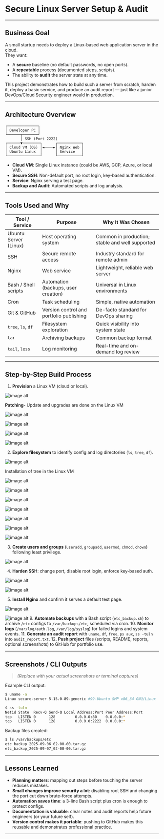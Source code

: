 
#  Secure Linux Server Setup & Audit

---

## Business Goal

A small startup needs to deploy a Linux-based web application server in the cloud.  
They want:

- A **secure** baseline (no default passwords, no open ports).
- A **repeatable** process (documented steps, scripts).
- The ability to **audit** the server state at any time.

This project demonstrates how to build such a server from scratch, harden it, deploy a basic service, and produce an audit report — just like a junior DevOps/Cloud Security engineer would in production.

---

##  Architecture Overview

```text
┌──────────────┐
│ Developer PC │
└──────┬───────┘
       │ SSH (Port 2222)
┌──────▼────────┐      ┌───────────┐
│ Cloud VM (OS) │◄────►│ Nginx Web │
│ Ubuntu Linux  │      │ Service   │
└───────────────┘      └───────────┘
````

* **Cloud VM**: Single Linux instance (could be AWS, GCP, Azure, or local VM).
* **Secure SSH**: Non-default port, no root login, key-based authentication.
* **Service**: Nginx serving a test page.
* **Backup and Audit**: Automated scripts and log analysis.

---

##  Tools Used and Why

| Tool / Service        | Purpose                                  | Why It Was Chosen                               |
| --------------------- | ---------------------------------------- | ----------------------------------------------- |
| Ubuntu Server (Linux) | Host operating system                    | Common in production; stable and well supported |
| SSH                   | Secure remote access                     | Industry standard for remote admin              |
| Nginx                 | Web service                              | Lightweight, reliable web server                |
| Bash / Shell scripts  | Automation (backups, user creation)      | Universal in Linux environments                 |
| Cron                  | Task scheduling                          | Simple, native automation                       |
| Git & GitHub          | Version control and portfolio publishing | De-facto standard for DevOps sharing            |
| `tree`, `ls`, `df`    | Filesystem exploration                   | Quick visibility into system state              |
| `tar`                 | Archiving backups                        | Common backup format                            |
| `tail`, `less`        | Log monitoring                           | Real-time and on-demand log review              |

---

##  Step-by-Step Build Process

1. **Provision** a Linux VM (cloud or local).

![image alt](https://github.com/GodwinChineduNedu/Secure-Linux-Server-Setup-Audit/blob/6912ce10810e381fea4def8ba94e44a931b9fa24/Screenshot%202025-09-06%20184735.png)

**Patching**- Update and upgrades are done on the Linux VM

![image alt](https://github.com/GodwinChineduNedu/Secure-Linux-Server-Setup-Audit/blob/3f56e6ce6a4b9c861f2f8ab1c32d5f70cb8b1a5b/Screenshot%202025-09-06%20184841.png)

![image alt](https://github.com/GodwinChineduNedu/Secure-Linux-Server-Setup-Audit/blob/56666c704cba992196411cb5e1b83393f28becd7/Screenshot%202025-09-06%20185126.png)

![image alt](https://github.com/GodwinChineduNedu/Secure-Linux-Server-Setup-Audit/blob/f87de789157b2161344abad54e98d56b08272097/Screenshot%202025-09-06%20185238.png)

![image alt](https://github.com/GodwinChineduNedu/Secure-Linux-Server-Setup-Audit/blob/6dfb652cc38762983f45421e0f0f4443f75edde3/Screenshot%202025-09-06%20185319.png)

2. **Explore filesystem** to identify config and log directories (`ls`, `tree`, `df`).

![image alt](https://github.com/GodwinChineduNedu/Secure-Linux-Server-Setup-Audit/blob/997159adafc606d236bc509bc5822286e380cf13/Screenshot%202025-09-06%20192959.png)

Installation of tree in the Linux VM

![image alt](https://github.com/GodwinChineduNedu/Secure-Linux-Server-Setup-Audit/blob/9193c62f751b443e2d771c589d89ec5ab3023be3/Screenshot%202025-09-06%20193243.png)

![image alt](https://github.com/GodwinChineduNedu/Secure-Linux-Server-Setup-Audit/blob/dd2e12679800e5af313707b9f80dc3bc67e2925b/Screenshot%202025-09-06%20195206.png)

![image alt](https://github.com/GodwinChineduNedu/Secure-Linux-Server-Setup-Audit/blob/598bc2f9902d1a91af90789f7697958b77869fb1/Screenshot%202025-09-06%20195235.png)

![image alt](https://github.com/GodwinChineduNedu/Secure-Linux-Server-Setup-Audit/blob/d9ded6a5825fdb83a11f030f89edb4b983997b65/Screenshot%202025-09-06%20195716.png)

![image alt](https://github.com/GodwinChineduNedu/Secure-Linux-Server-Setup-Audit/blob/18c2e292dcbb06a4dbf758394f69e40b5aa3ddab/Screenshot%202025-09-06%20195832.png)

![image alt](https://github.com/GodwinChineduNedu/Secure-Linux-Server-Setup-Audit/blob/c8776ad6a513181d9c2a13beb538a6e31cddd086/Screenshot%202025-09-06%20200132.png)

![image alt](https://github.com/GodwinChineduNedu/Secure-Linux-Server-Setup-Audit/blob/4e5069ba6dfa1bd52de58fe41f0a8bf34cff4028/Screenshot%202025-09-06%20200247.png)
   
3. **Create users and groups** (`useradd`, `groupadd`, `usermod`, `chmod`, `chown`) following least privilege.

![image alt](https://github.com/GodwinChineduNedu/Secure-Linux-Server-Setup-Audit/blob/093f70dc0158f86a2f236894b2fcc87464c2e540/Screenshot%202025-09-06%20201635.png)

4. **Harden SSH**: change port, disable root login, enforce key-based auth.

![image alt](https://github.com/GodwinChineduNedu/Secure-Linux-Server-Setup-Audit/blob/5bded1d4624e6aa5ec893d1b21eb7f3afd3dea79/Screenshot%202025-09-06%20202957.png)

![image alt](https://github.com/GodwinChineduNedu/Secure-Linux-Server-Setup-Audit/blob/142a44a4fbaaf93e9bf3ce9bc63d73cbdfce4f98/Screenshot%202025-09-06%20203224.png)

5. **Install Nginx** and confirm it serves a default test page.

![image alt](https://github.com/GodwinChineduNedu/Secure-Linux-Server-Setup-Audit/blob/e698dd4b879a47690491561dda8884603eedd92b/Screenshot%202025-09-06%20204853.png)

![image alt](https://github.com/GodwinChineduNedu/Secure-Linux-Server-Setup-Audit/blob/b1444f9b9798f2e4d2a9d763cbfde299dafd8230/Screenshot%202025-09-06%20205023.png)
9. **Automate backups** with a Bash script (`etc_backup.sh`) to archive `/etc` configs to `/var/backups/etc`, scheduled via cron.
10. **Monitor logs** (`/var/log/auth.log`, `/var/log/syslog`) for failed logins and system events.
11. **Generate an audit report** with `uname`, `df`, `free`, `ps aux`, `ss -tuln` into `audit_report.txt`.
12. **Push project** files (scripts, README, reports, optional screenshots) to GitHub for portfolio use.

---

##  Screenshots / CLI Outputs

> *(Replace with your actual screenshots or terminal captures)*

Example CLI output:

```bash
$ uname -a
Linux secure-server 5.15.0-89-generic #99-Ubuntu SMP x86_64 GNU/Linux

$ ss -tuln
Netid State  Recv-Q Send-Q Local Address:Port Peer Address:Port
tcp   LISTEN 0      128         0.0.0.0:80    0.0.0.0:*
tcp   LISTEN 0      128         0.0.0.0:2222  0.0.0.0:*
```

Backup files created:

```bash
$ ls /var/backups/etc
etc_backup_2025-09-06_02-00-00.tar.gz
etc_backup_2025-09-07_02-00-00.tar.gz
```

---

##  Lessons Learned

* **Planning matters**: mapping out steps before touching the server reduces mistakes.
* **Small changes improve security a lot**: disabling root SSH and changing the port cut down brute-force attempts.
* **Automation saves time**: a 3-line Bash script plus cron is enough to protect configs.
* **Documentation is valuable**: clear notes and audit reports help future engineers (or your future self).
* **Version control makes it portable**: pushing to GitHub makes this reusable and demonstrates professional practice.

---



















